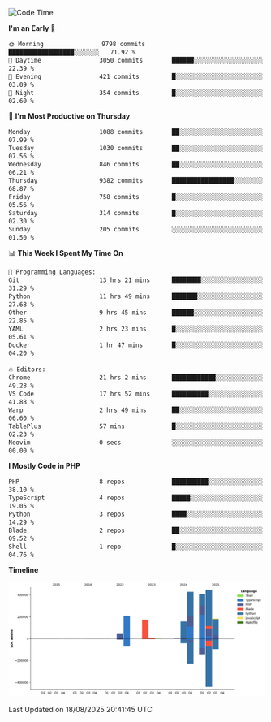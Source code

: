 <!--START_SECTION:waka-->
![Code Time](http://img.shields.io/badge/Code%20Time-4%2C015%20hrs%2030%20mins-blue)

**I'm an Early 🐤** 

```text
🌞 Morning                9798 commits        ██████████████████░░░░░░░   71.92 % 
🌆 Daytime                3050 commits        ██████░░░░░░░░░░░░░░░░░░░   22.39 % 
🌃 Evening                421 commits         █░░░░░░░░░░░░░░░░░░░░░░░░   03.09 % 
🌙 Night                  354 commits         █░░░░░░░░░░░░░░░░░░░░░░░░   02.60 % 
```
📅 **I'm Most Productive on Thursday** 

```text
Monday                   1088 commits        ██░░░░░░░░░░░░░░░░░░░░░░░   07.99 % 
Tuesday                  1030 commits        ██░░░░░░░░░░░░░░░░░░░░░░░   07.56 % 
Wednesday                846 commits         ██░░░░░░░░░░░░░░░░░░░░░░░   06.21 % 
Thursday                 9382 commits        █████████████████░░░░░░░░   68.87 % 
Friday                   758 commits         █░░░░░░░░░░░░░░░░░░░░░░░░   05.56 % 
Saturday                 314 commits         █░░░░░░░░░░░░░░░░░░░░░░░░   02.30 % 
Sunday                   205 commits         ░░░░░░░░░░░░░░░░░░░░░░░░░   01.50 % 
```


📊 **This Week I Spent My Time On** 

```text
💬 Programming Languages: 
Git                      13 hrs 21 mins      ████████░░░░░░░░░░░░░░░░░   31.29 % 
Python                   11 hrs 49 mins      ███████░░░░░░░░░░░░░░░░░░   27.68 % 
Other                    9 hrs 45 mins       ██████░░░░░░░░░░░░░░░░░░░   22.85 % 
YAML                     2 hrs 23 mins       █░░░░░░░░░░░░░░░░░░░░░░░░   05.61 % 
Docker                   1 hr 47 mins        █░░░░░░░░░░░░░░░░░░░░░░░░   04.20 % 

🔥 Editors: 
Chrome                   21 hrs 2 mins       ████████████░░░░░░░░░░░░░   49.28 % 
VS Code                  17 hrs 52 mins      ██████████░░░░░░░░░░░░░░░   41.88 % 
Warp                     2 hrs 49 mins       ██░░░░░░░░░░░░░░░░░░░░░░░   06.60 % 
TablePlus                57 mins             █░░░░░░░░░░░░░░░░░░░░░░░░   02.23 % 
Neovim                   0 secs              ░░░░░░░░░░░░░░░░░░░░░░░░░   00.00 % 
```

**I Mostly Code in PHP** 

```text
PHP                      8 repos             ██████████░░░░░░░░░░░░░░░   38.10 % 
TypeScript               4 repos             █████░░░░░░░░░░░░░░░░░░░░   19.05 % 
Python                   3 repos             ████░░░░░░░░░░░░░░░░░░░░░   14.29 % 
Blade                    2 repos             ██░░░░░░░░░░░░░░░░░░░░░░░   09.52 % 
Shell                    1 repo              █░░░░░░░░░░░░░░░░░░░░░░░░   04.76 % 
```



**Timeline**

![Lines of Code chart](https://raw.githubusercontent.com/abrahamgreyson/abrahamgreyson/main/assets/bar_graph.png)


 Last Updated on 18/08/2025 20:41:45 UTC
<!--END_SECTION:waka-->

